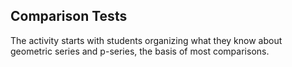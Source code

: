## Comparison Tests

The activity starts with students organizing what they know about geometric series and p-series, the basis of most comparisons.  

